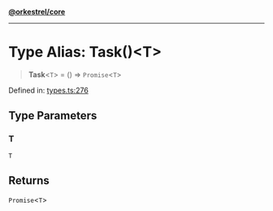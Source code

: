 [**@orkestrel/core**](../index.md)

***

# Type Alias: Task()\<T\>

> **Task**\<`T`\> = () => `Promise`\<`T`\>

Defined in: [types.ts:276](https://github.com/orkestrel/core/blob/7cc3e19bc4a1e6f96f153d7b931686981208a465/src/types.ts#L276)

## Type Parameters

### T

`T`

## Returns

`Promise`\<`T`\>
